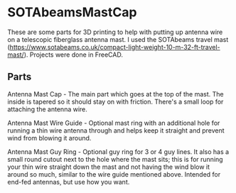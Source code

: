 # SOTAbeamsMastCap

These are some parts for 3D printing to help with putting up antenna wire on a telescopic fiberglass antenna mast. I used the SOTAbeams travel mast (https://www.sotabeams.co.uk/compact-light-weight-10-m-32-ft-travel-mast/). 
Projects were done in FreeCAD.

Parts
------
Antenna Mast Cap - The main part which goes at the top of the mast. The inside is tapered so it should stay on with friction. There's a small loop for attaching the antenna wire.

Antenna Mast Wire Guide - Optional mast ring with an additional hole for running a thin wire antenna through and helps keep it straight and prevent wind from blowing it around.

Antenna Mast Guy Ring - Optional guy ring for 3 or 4 guy lines. It also has a small round cutout next to the hole where the mast sits; this is for running your thin wire straight down the mast and not having the wind blow it around so much, similar to the wire guide mentioned above. Intended for end-fed antennas, but use how you want.
